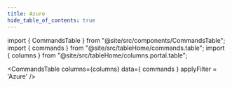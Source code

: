 ```yaml
---
title: Azure
hide_table_of_contents: true
---
```

import { CommandsTable } from "@site/src/components/CommandsTable";
import { commands } from "@site/src/tableHome/commands.table";
import { columns } from "@site/src/tableHome/columns.portal.table";

<CommandsTable
columns={columns}
data={ commands }
applyFilter = 'Azure'
/>
